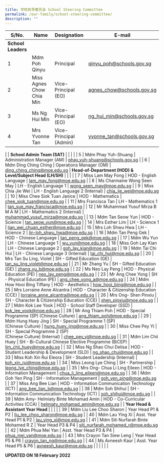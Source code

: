 ```yaml
---
title: 学校执导委员会 School Steering Committee
permalink: /our-family/school-steering-committee/
description: ""
---
```

| S/No. | Name | Designation | E-mail |
|---|---|---|---|
| **School Leaders** |  |  |  |
| 1 | Mdm Poh Qinyu | Principal | qinyu_poh@schools.gov.sg |
| 2 | Miss Agnes Chow Chia Min | Vice-Principal (EO) | agnes_chow@schools.gov.sg |
| 3 | Ms Ng Hui Min | Vice-Principal (EO) | ng_hui_min@schools.gov.sg |
| 4 |  Mrs Yvonne Tan	| Vice-Principal (Admin) | yvonne_tan@schools.gov.sg
 |
| **School Admin Team (SAT)** |  |  |  |
| 5 | Mdm Phay Yuh-Shuang | Administration Manager (AM) | phay_yuh-shuang@schools.gov.sg |
| 6 | Mdm Ding Ching Ching | Operations Manager (OM) | ding_ching_ching@moe.edu.sg
| **Head-of-Department (HOD) & Level/Subject Head (LH/SH)** |  |  |  |
| 7 | Miss Lam May Fong | HOD - English Language | lam_may_fong@moe.edu.sg |
| 8 | Ms Charmaine Wong Seen May | LH - English Language 1 | wong_seen_may@moe.edu.sg |
| 9 | Miss Chia Jie Wei | LH - English Language 2 (Internal) | chia_jie_wei@moe.edu.sg |
| 10 | Miss Chee Siok Tuan Janice | HOD - Mathematics | chee_siok_tuan@moe.edu.sg |
| 11 | Mrs Francisca Tan | LH - Mathematics 1 | tan_sue_may_francisca@moe.edu.sg |
| 12 | Mr Muhammad Yusuf Mirza B M A M | LH - Mathematics 2 (Internal) | muhammad_yusuf_mirza@moe.edu.sg |
| 13 | Mdm Tan Seow Yun | HOD - Science | tan_seow_yun@moe.edu.sg |
| 14 | Mrs Esther Lim | LH - Science 1 | lian_wei_chuan_esther@moe.edu.sg |
| 15 | Mrs Loh Shwu Hwa | LH - Science 2 | lin-loh_shwu_hwa@moe.edu.sg |
| 16 | Mdm Tan Peng Gek | HOD - Chinese Language | tan_peng_gek@moe.edu.sg |
| 17 | Mdm Wu Yun | LH - Chinese Language 1 | wu_yun@moe.edu.sg |
| 18 | Miss Goh Lay Kian | LH - Chinese Language 2 | goh_lay_kian@moe.edu.sg |
| 19 | Mdm Tai Chi Hui	 | LH - Chinese Language 3 (Internal) | tai_chi_hui@moe.edu.sg |
| 20 | Mrs Tan Su Ling, Violet | SH - Gifted Education (GE) | tan_su_ling_violet@moe.edu.sg |
| 21 | Mr Zhang Yu	 | SH - Gifted Education (GE) | zhang_yu_b@moe.edu.sg |
| 22 | Ms Neo Lay Peng | HOD - Physical Education (PE) | neo_lay_peng@moe.edu.sg |
| 23 | Mr Ang Chee Yong | SH - Physical Education (PE) | ang_chee_yong_a@moe.edu.sg |
| 24 | Mdm How Hooi Bing Tiffany | HOD - Aesthetics | how_hooi_bing@moe.edu.sg |
| 25 | Mrs Lorraine Anne Alcantra | HOD - Character & Citizenship Education (CCE) | lorraine_anne_alcantra@moe.edu.sg |
| 26 | Mrs Ong- Shen Pinxiu | SH - Character & Citizenship Education (CCE) | shen_pinxiu@moe.edu.sg |
| 27 | Mdm Kok Lee Yook | HOD - School Staff Developer (SSD) | kok_lee_yook@moe.edu.sg |
| 28 | Mr Ang Thiam Poh | HOD - Special Programme (SP) (Chinese Culture) | ang_thiam_poh@moe.edu.sg |
| 29 | Mdm Hung Huey Jing | SH - Special Programme 1 (SP)<br>(Chinese Culture) | hung_huey_jing@moe.edu.sg |
|  30 | Miss Chee Pey Yi	  | SH - Special Programme 2 (SP)<br>(Chinese Culture) (Internal)  | chee_pey_yi@moe.edu.sg  |
|  31 | Mdm Lim Chii Huey  | SH - Bi-Cultural Chinese Elective Programme (BiCEP)  | lim_chii_huey@moe.edu.sg  |
| 32 | Miss Ng Shao Chui Delisa | HOD - Student Leadership & Development (SLD) | ng_shao_chui@moe.edu.sg |
| 33 | Miss Koh Xin Rui Eleora | SH - Student Leadership (Internal) | koh_xin_rui@moe.edu.sg |
| 34 | Miss Leong Lye Ching | SH - Partnership | leong_lye_ching@moe.edu.sg |
| 35 | Mrs Ong- Chua Li Ling Eileen | HOD - Information Management | chua_li_ling_eileen@moe.edu.sg |
| 36 | Mdm Goh Yen Ping | SH - Information Management | goh_yen_ping@moe.edu.sg |
| 37 | Miss Ang Bee Lian | HOD - Information Communication Technology (ICT) | ang_bee_lian_b@moe.edu.sg |
| 38 | Mdm Soh Shihui | SH - Information Communication Technology (ICT) | soh_shihui@moe.edu.sg |
| 39 | Mdm Amy- Helmiaty Binte Mohamad Amin | HOD - Co-Curricular Activities (CCA) | helmiaty_mohamad_amin@moe.edu.sg |
| **Year Head & Assistant Year Head** |  |  |  |
| 39 | Mdm Liu Lee Choo Sharon | Year Head P1 & P2 | liu_lee_choo_sharon@moe.edu.sg |
| 40 | Mdm Lau Ying Xi | Asst. Year Head P1 & P2 | lau_ying_xi@moe.edu.sg |
| 41 | Mdm Siti Nurfarah Binte Mohamed R Z | Year Head P3 & P4 | siti_nurfarah_mohamed_r@moe.edu.sg |
| 42 | Mdm Phua Mei Yan | Asst. Year Head P3 & P4 | phua_mei_yan@moe.edu.sg |
| 43 | Mrs Crayon Tan Siew Leng | Year Head P5 & P6 | crayon_tan_ng@moe.edu.sg |
| 44 | Ms Avneesh Kaur | Asst. Year Head P5 & P6 | avneesh_kaur@moe.edu.sg |
| | | | |

**UPDATED ON 18 February 2022**